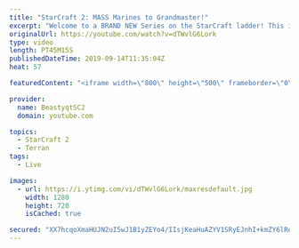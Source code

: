 ```yaml
---
title: "StarCraft 2: MASS Marines to Grandmaster!"
excerpt: "Welcome to a BRAND NEW Series on the StarCraft ladder! This is the \"Mass Marines to Grandmaster\" challenge, where the only attacking unit that I'm allowed to make is Marines - and that's it! I am allowed to make Medivacs just so that the gaemplay is not too monotonous, but I believe I could even make"
originalUrl: https://youtube.com/watch?v=dTWvlG6Lork
type: video
length: PT45M15S
publishedDateTime: 2019-09-14T11:35:04Z
heat: 57

featuredContent: "<iframe width=\"800\" height=\"500\" frameborder=\"0\" src=\"https://www.youtube.com/embed/dTWvlG6Lork\" allow=\"accelerometer; autoplay; encrypted-media; gyroscope; picture-in-picture\" allowfullscreen></iframe>"

provider:
  name: BeastyqtSC2
  domain: youtube.com

topics:
  - StarCraft 2
  - Terran
tags:
  - Live

images:
  - url: https://i.ytimg.com/vi/dTWvlG6Lork/maxresdefault.jpg
    width: 1280
    height: 720
    isCached: true

secured: "XX7hcqoXmaHUJN2uI5wJ1B1yZEYo4/IIsjKeaHuAZYV1SRyEJnhI+kmZY6lRqi6rJV6Uh48rVixqfJLDmj4YLt5RDRJXo1Oois8kh+6Zw74jnUWxc17MyXb/KKzcgjVMrElKpN+GmNyEElEzOF3w33SLe79OlPWCkRpMepiwZwEXwt7Uwj4asATcA+JfXFMQOoSrGLKHzHSW6Y86N9KEi0cvsPmjbE/QTfgYLYckZWL+Ost7kKUap6N/2WWnfPaP5PPawdBqtnOxJwCBLh0a4Kc0FelZ5Ausao6om4u9E+sqGkQ3IibvN8rEH20T0nBqxIkKmqiHeDGOILJ7N0MJVxDj+5XZRSJe3pMNukC4wbK70uzc9jBIxjgFVwJMslzOxo4uVRKB41wXU5olcII6AXBoAM5VkQaqt9MlVEI/sp0=;DzNPKTahHjP6QiX7lr2VVw=="
---
```


